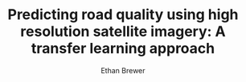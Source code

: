 ---
#Title of Linked Article
title: "Predicting road quality using high resolution satellite imagery: A transfer learning approach"

#A very (very!) short excerpt of your article.  No more than one sentence, optimally less than 10 words.
excerpt: "In this paper, we present a test of the use of transfer learning in convolutional neural networks in conjunction with high resolution satellite imagery of roads to determine (a) if road quality can be estimated with a reasonable degree of accuracy with satellite imagery, and (b) the degree to which such an approach can be applied across different geographies."

#URL of the article you're linking to:
link: https://journals.plos.org/plosone/article?id=10.1371/journal.pone.0253370

#Summary image - shows up on searches
header:
  teaser: /assets/images/newsImages/brewerRoadQualityPLOS.png

#Should be one or more of Vibrancy, Sustainability, and Security.
categories: Security Sustainability

#Tags.  Spaces delimit new tags. To see all current tags, type "/tags/" on the live website URL.
#Most news articles should be linked to a project via the project tag (though not necessarilly all)
tags: roadrunner deep-learning satellite-imagery peer-review

#Type of Article (news, journal, or report)
artType: journal

#Author of the news article.  Authors must be added into the system, so if this is your first article
#Let us know.
author: Ethan Brewer

#Name of any other authors.  Only the main author's picture shows up on the article, but this allows for
#linking on bio pages.
otherAuthors: 
  - author: 
    - authorName: Dan Runfola
    - authorLink: danrunfolafall2017

#Don't edit:
entryType: news
---